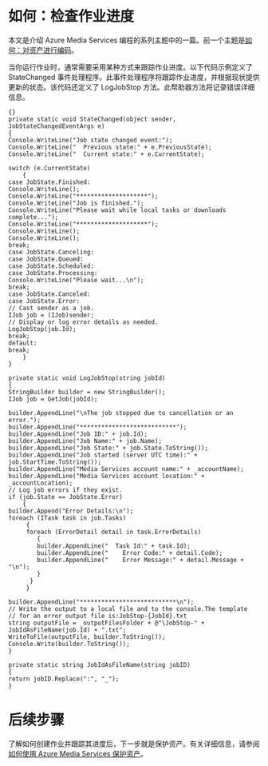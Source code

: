 <properties linkid="develop-media-services-how-to-guides-check-job-progress" urlDisplayName="Check Job Progress" pageTitle="How to Check Job Progress in Media Services - Azure" metaKeywords="" description="Learn how to use event handler code to track job progress and send status updates. Code samples are written in C# and use the Media Services SDK for .NET." metaCanonical="" services="media-services" documentationCenter="" title="How to: Check Job Progress" authors="migree" solutions="" manager="" editor="" />
<tags ms.service="media-services"
    ms.date="02/10/2015"
    wacn.date="04/11/2015"
    />

如何：检查作业进度
==================

本文是介绍 Azure Media Services 编程的系列主题中的一篇。前一个主题是[如何：对资产进行编码](http://go.microsoft.com/fwlink/?LinkID=301753&clcid=0x409)。

当你运行作业时，通常需要采用某种方式来跟踪作业进度。以下代码示例定义了 StateChanged 事件处理程序。此事件处理程序将跟踪作业进度，并根据现状提供更新的状态。该代码还定义了 LogJobStop 方法。此帮助器方法将记录错误详细信息。


 

	{}
	private static void StateChanged(object sender, JobStateChangedEventArgs e)
	{
	Console.WriteLine("Job state changed event:");
	Console.WriteLine("  Previous state:" + e.PreviousState);
	Console.WriteLine("  Current state:" + e.CurrentState);

	switch (e.CurrentState)
    	{
	case JobState.Finished:
	Console.WriteLine();
	Console.WriteLine("********************");
	Console.WriteLine("Job is finished.");
	Console.WriteLine("Please wait while local tasks or downloads complete...");
	Console.WriteLine("********************");
	Console.WriteLine();
	Console.WriteLine();
	break;
	case JobState.Canceling:
	case JobState.Queued:
	case JobState.Scheduled:
	case JobState.Processing:
	Console.WriteLine("Please wait...\n");
	break;
	case JobState.Canceled:
	case JobState.Error:
	// Cast sender as a job.
	IJob job = (IJob)sender;
	// Display or log error details as needed.
	LogJobStop(job.Id);
	break;
	default:
	break;
	    }
	}

	private static void LogJobStop(string jobId)
	{
	StringBuilder builder = new StringBuilder();
	IJob job = GetJob(jobId);

	builder.AppendLine("\nThe job stopped due to cancellation or an error.");
	builder.AppendLine("***************************");
	builder.AppendLine("Job ID:" + job.Id);
	builder.AppendLine("Job Name:" + job.Name);
	builder.AppendLine("Job State:" + job.State.ToString());
	builder.AppendLine("Job started (server UTC time):" + job.StartTime.ToString());
	builder.AppendLine("Media Services account name:" + _accountName);
	builder.AppendLine("Media Services account location:" + _accountLocation);
	// Log job errors if they exist.  
	if (job.State == JobState.Error)
	    {
	builder.Append("Error Details:\n");
	foreach (ITask task in job.Tasks) 
	     {
	     foreach (ErrorDetail detail in task.ErrorDetails)
	     	{         
			builder.AppendLine("  Task Id:" + task.Id);
			builder.AppendLine("    Error Code:" + detail.Code);
			builder.AppendLine("    Error Message:" + detail.Message + "\n");
			}
		  }
		 }
  	  
	builder.AppendLine("***************************\n");
	// Write the output to a local file and to the console.The template 
	// for an error output file is:JobStop-{JobId}.txt
	string outputFile = _outputFilesFolder + @"\JobStop-" + JobIdAsFileName(job.Id) + ".txt";
	WriteToFile(outputFile, builder.ToString());
	Console.Write(builder.ToString());
	}

	private static string JobIdAsFileName(string jobID)
	{
	return jobID.Replace(":", "_");
	}


后续步骤
========

了解如何创建作业并跟踪其进度后，下一步就是保护资产。有关详细信息，请参阅[如何使用 Azure Media Services 保护资产](http://go.microsoft.com/fwlink/?LinkID=301813&clcid=0x409)。

